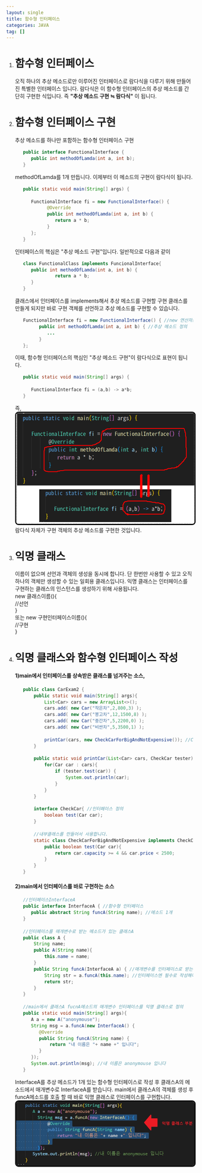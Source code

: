 ```yaml
---
layout: single
title: 함수형 인터페이스
categories: JAVA
tag: []
---
```


1. # 함수형 인터페이스
   오직 하나의 추상 메소드로만 이루어진 인터페이스로 람다식을 다루기 위해 만들어진 특별한 인터페이스 입니다. 람다식은 이 함수형 인터페이스의 추상 메소드를 간단히 구현한 식입니다. 즉 __"추상 메소드 구현 ≒ 람다식"__ 이 됩니다.

1. # 함수형 인터페이스 구현
   추상 메소드를 하나만 포함하는 함수형 인터페이스 구현   
   ```java
      public interface FunctionalInterface {
         public int methodOfLamda(int a, int b);
      }
   ```   
   methodOfLamda를 1개 만듭니다. 이제부터 이 메소드의 구현이 람다식이 됩니다.
   
   ```java
      public static void main(String[] args) {

         FunctionalInterface fi = new FunctionalInterface() {
               @Override
               public int methodOfLamda(int a, int b) {
                  return a * b;
               }
         };
      }
   ```   
   인터페이스의 핵심은 "추상 메소드 구현"입니다. 일반적으로 다음과 같이
   ```java
      class FunctionalClass implements FuncionalInterface{
         public int methodOfLamda(int a, int b) {
                  return a * b;
         }
      }
   ```
   클래스에서 인터페이스를 implements해서 추상 메소드를 구현할 구현 클래스를 만들게 되지만 바로 구현 객체를 선언하고 추상 메소드를 구현할 수 있습니다.   
   ```java
      FunctionalInterface fi = new FunctionalInterface() { //new 연산자로 구현객체 생성
            public int methodOfLamda(int a, int b) { //추상 메소드 정의
               ...
            }
      };
   ```   
   이때, 함수형 인터페이스의 핵심인 "추상 메소드 구현"이 람다식으로 표현이 됩니다.   
   ```java
      public static void main(String[] args) {

         FunctionalInterface fi = (a,b) -> a*b;
      }
   ```    
   즉,
    <img src="../../imgs/java/interface_obj.png" style="border:3px solid black;border-radius:9px;width:500px">   
    람다식 자체가 구현 객체의 추상 메소드를 구현한 것입니다.   

1. # 익명 클래스
   이름이 없으며 선언과 객체의 생성을 동시에 합니다. 단 한번만 사용할 수 있고 오직 하나의 객체만 생성할 수 있는 일회용 클래스입니다. 익명 클래스는 인터페이스를 구현하는 클래스의 인스턴스를 생성하기 위해 사용됩니다.   
   new 클래스이름(){   
      //선언   
   }   
   또는
   new 구현인터페이스이름(){   
      //구현   
   }      

1. # 익명 클래스와 함수형 인터페이스 작성
   #### 1)main에서 인터페이스를 상속받은 클래스를 넘겨주는 소스,
   ```java
      public class CarExam2 {
          public static void main(String[] args){
              List<Car> cars = new ArrayList<>();
              cars.add( new Car("작은차",2,800,3) );
              cars.add( new Car("봉고차",12,1500,8) );
              cars.add( new Car("중간차",5,2200,0) );
              cars.add( new Car("비싼차",5,3500,1) );

              printCar(cars, new CheckCarForBigAndNotExpensive()); //CheckCar인터페이스를 상속받은 클래스를 넘겨준다
          }

          public static void printCar(List<Car> cars, CheckCar tester){ //CheckCar인터페이스를 상속받은 클래스들은 다 받을 수 있다:다형성
              for(Car car : cars){
                  if (tester.test(car)) {
                      System.out.println(car);
                  }
              }
          }

          interface CheckCar{ //인터페이스 정의
              boolean test(Car car);
          }

          //내부클래스를 만들어서 사용합니다.
          static class CheckCarForBigAndNotExpensive implements CheckCar{ //CheckCar인터페이스를 상속받은 클래스 정의
              public boolean test(Car car){
                  return car.capacity >= 4 && car.price < 2500;
              }
          }
      }
   ```
   #### 2)main에서 인터페이스를 바로 구현하는 소스
   ```java
      //인터페이스InterfaceA
      public interface InterfaceA { //함수형 인터페이스
         public abstract String funcA(String name); //메소드 1개
      }

      //인터페이스를 매개변수로 받는 메소드가 있는 클래스A
      public class A {
          String name;
          public A(String name){
              this.name = name;
          }
          public String funcA(InterfaceA a) { //매개변수를 인터페이스로 받는다. 
              String str = a.funcA(this.name); //인터페이스엔 필수로 작성해야 하는 추상 메소드가 있기 때문에 컴파일러가 자동으로 형식을 만들어주게 된다
              return str;
          }
      }

      //main에서 클래스A fucnA메소드의 매개변수 인터페이스를 익명 클래스로 정의
      public static void main(String[] args){
         A a = new A("anonymouse");
         String msg = a.funcA(new InterfaceA() {
            @Override
            public String funcA(String name) {
                return "내 이름은 "+ name +" 입니다";
            }
         });
         System.out.println(msg); //내 이름은 anonymouse 입니다
      }
   ```
   InterfaceA를 추상 메소드가 1개 있는 함수형 인터페이스로 작성 후 클래스A의 메소드에서 매개변수로 InterfaceA를 받습니다. main에서 클래스A의 객체를 생성 후
   funcA메소드를 호출 할 때 바로 익명 클래스로 인터페이스를 구현합니다.
   <img style="border: 3px solid black;border-radius:9px;width:680px;" src="../../imgs/java/anonymousClass.jpg">   
